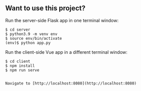 ## Want to use this project?

Run the server-side Flask app in one terminal window:

    
    $ cd server
    $ python3.9 -m venv env
    $ source env/bin/activate
    (env)$ python app.py
    

Run the client-side Vue app in a different terminal window:

    
    $ cd client
    $ npm install
    $ npm run serve
    

    Navigate to [http://localhost:8080](http://localhost:8080)
